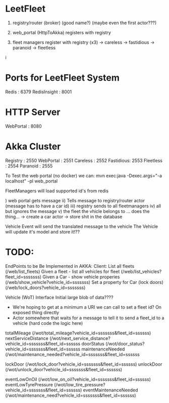 # LeetFleet

1) registry/router (broker) (good name?) (maybe even the first actor???)

2) web_portal (HttpToAkka) registers with registry
3) fleet managers register with registry (x3)
    -> careless
    -> fastidious
    -> paranoid
    -> fleetless

i
# Ports for LeetFleet System
Redis         : 6379
RedisInsight  : 8001
# HTTP Server
WebPortal     : 8080
# Akka Cluster
Registry  : 2550
WebPortal : 2551
Careless  : 2552
Fastidious: 2553
Fleetless : 2554
Paranoid  : 2555


To Test the web portal (no docker) we can:
mvn exec:java -Dexec.args="-a localhost" -pl web_portal



FleetManagers will load supported id's from redis




) web portal gets message
ii) Tells message to registry/router actor (message has to have a car id)
iii) registry sends to all fleetmanagers
iv) all but ignores the message
v) the fleet the vhicle belongs to ... does the thing...
   -> create a car actor
   -> store shit in the database




Vehicle Event will send the translated message to the vehicle
The Vehicle will update it's model and store it!??


TODO:
========
EndPoints to be Be Implemented in AKKA:
Client:
List all fleets (/web/list_fleets)
Given a fleet - list all vehicles for fleet (/web/list_vehicles?fleet_id=sssssss)
Given a Car - show vehicle properies (/web/show_vehicle?vehicle_id=sssssss)
Set a property for Car (lock doors) (/web/lock_doors?vehicle_id=sssssss)

Vehicle (WoT) Interface
Initial large blob of data????
- We're hoping to get at a minimum a URI we can call to set a fleet id?  On exposed thing directly
- Actor somewhere that waits for a message to tell it to send a fleet_id to a vehicle (hard code the logic here)

totalMileage (/wot/total_mileage?vehicle_id=sssssss&fleet_id=ssssss)
nextServiceDistance (/wot/next_service_distance?vehicle_id=sssssss&fleet_id=ssssss
doorStatus (/wot/door_status?vehicle_id=sssssss&fleet_id=ssssss
maintenanceNeeded (/wot/maintenance_needed?vehicle_id=sssssss&fleet_id=ssssss

lockDoor (/wot/lock_door?vehicle_id=sssssss&fleet_id=ssssss)
unlockDoor (/wot/unlock_door?vehicle_id=sssssss&fleet_id=ssssss)

eventLowOnOil (/wot/low_on_oil?vehicle_id=sssssss&fleet_id=ssssss)
eventLowTyrePressure (/wot/low_tire_pressure?vehicle_id=sssssss&fleet_id=ssssss)
eventMaintenanceNeeded (/wot/maintenance_need?vehicle_id=sssssss&fleet_id=ssssss)